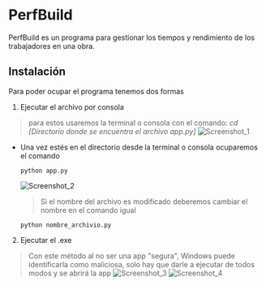 # PerfBuild
PerfBuild es un programa para gestionar los tiempos y rendimiento de los trabajadores en una obra.

## Instalación
Para poder ocupar el programa tenemos dos formas

1. Ejecutar el archivo por consola
> para estos usaremos la terminal o consola con el comando: _cd [Directorio donde se encuentra el archivo app.py]_
![Screenshot_1](https://github.com/2k2carloh/PerfBuild/assets/138614508/d16e5fee-519f-4505-8859-13821c3e5394)

  - Una vez estés en el directorio desde la terminal o consola ocuparemos el comando
    ```
    python app.py
    ```
    ![Screenshot_2](https://github.com/2k2carloh/PerfBuild/assets/138614508/6955a902-5396-4d51-a4f9-6cd73dce4d5e)

    > Si el nombre del archivo es modificado deberemos cambiar el nombre en el comando igual
    ```
    python nombre_archivio.py
    ```

2. Ejecutar el .exe
> Con este método al no ser una app "segura", Windows puede identificarla como maliciosa, solo hay que darle a ejecutar de todos modos y se abrirá la app
![Screenshot_3](https://github.com/2k2carloh/PerfBuild/assets/138614508/1ddcb58b-e2bf-4827-a20f-54ed819e1b05)
![Screenshot_4](https://github.com/2k2carloh/PerfBuild/assets/138614508/b5a4c202-c6f1-4f10-aa75-783752d66ecf)
